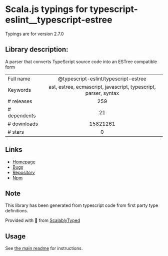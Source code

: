 
# Scala.js typings for typescript-eslint__typescript-estree

Typings are for version 2.7.0

## Library description:
A parser that converts TypeScript source code into an ESTree compatible form

|                    |                 |
| ------------------ | :-------------: |
| Full name          | @typescript-eslint/typescript-estree |
| Keywords           | ast, estree, ecmascript, javascript, typescript, parser, syntax |
| # releases         | 259 |
| # dependents       | 21 |
| # downloads        | 15821261 |
| # stars            | 0 |

## Links
- [Homepage](https://github.com/typescript-eslint/typescript-eslint#readme)
- [Bugs](https://github.com/typescript-eslint/typescript-eslint/issues)
- [Repository](https://github.com/typescript-eslint/typescript-eslint)
- [Npm](https://www.npmjs.com/package/%40typescript-eslint%2Ftypescript-estree)
    


## Note
This library has been generated from typescript code from first party type definitions.

Provided with :purple_heart: from [ScalablyTyped](https://github.com/oyvindberg/ScalablyTyped)

## Usage
See [the main readme](../../readme.md) for instructions.


